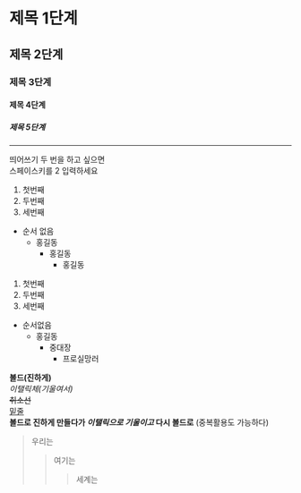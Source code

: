 # 제목 1단계
## 제목 2단계
### 제목 3단계
#### 제목 4단계
##### 제목 5단계

---

띄어쓰기 두 번을 하고 싶으면  
스페이스키를 2 입력하세요

1. 첫번째
1. 두번째
1. 세번째

+ 순서 없음
  - 홍길동
    * 홍길동
      + 홍길동

1. 첫번째
1. 두번째
1. 세번째
  
+ 순서없음
    - 홍길동
      * 중대장
        + 프로실망러

__볼드(진하게)__  
_이탤릭체(기울여서)_  
~~취소선~~  
<u>밑줄</u>  
__볼드로 진하게 만들다가 *이탤릭으로 기울이고* 다시 볼드로__ (중복활용도 가능하다)  

> 우리는
> > 여기는
> > > 세계는



  
